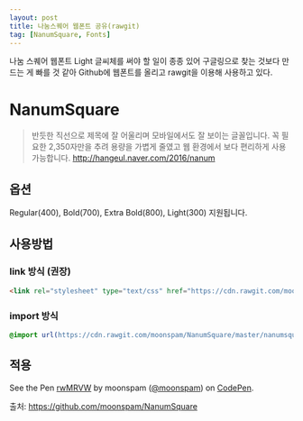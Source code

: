```yaml
---
layout: post
title: 나눔스퀘어 웹폰트 공유(rawgit)
tag: [NanumSquare, Fonts]
---
```


나눔 스퀘어 웹폰트 Light 글씨체를 써야 할 일이 종종 있어 구글링으로 찾는 것보다 만드는 게 빠를 것 같아 Github에 웹폰트를 올리고 rawgit을 이용해 사용하고 있다.

# NanumSquare

> 반듯한 직선으로 제목에 잘 어울리며 모바일에서도 잘 보이는 글꼴입니다. 꼭 필요한 2,350자만을 추려 용량을 가볍게 줄였고 웹 환경에서 보다 편리하게 사용 가능합니다. <http://hangeul.naver.com/2016/nanum>

## 옵션

Regular(400), Bold(700), Extra Bold(800), Light(300) 지원됩니다.

## 사용방법

### link 방식 (권장)

``` html
<link rel="stylesheet" type="text/css" href="https://cdn.rawgit.com/moonspam/NanumSquare/master/nanumsquare.css">
```

### import 방식

``` css
@import url(https://cdn.rawgit.com/moonspam/NanumSquare/master/nanumsquare.css);
```

## 적용

<p data-height="350" data-theme-id="dark" data-slug-hash="rwMRVW" data-default-tab="result" data-user="moonspam" data-embed-version="2" data-pen-title="rwMRVW" class="codepen">See the Pen <a href="https://codepen.io/moonspam/pen/rwMRVW/">rwMRVW</a> by moonspam (<a href="https://codepen.io/moonspam">@moonspam</a>) on <a href="https://codepen.io">CodePen</a>.</p>
<script async="async" src="//codepen.io/assets/embed/ei.js"></script>

출처: <https://github.com/moonspam/NanumSquare>